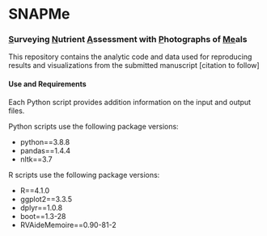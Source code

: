 # SNAPMe
### <ins>S</ins>urveying <ins>N</ins>utrient <ins>A</ins>ssessment with <ins>P</ins>hotographs of <ins>Me</ins>als

This repository contains the analytic code and data used for reproducing results and visualizations from the submitted manuscript [citation to follow]

#### Use and Requirements

Each Python script provides addition information on the input and output files.

Python scripts use the following package versions:
- python==3.8.8
- pandas==1.4.4
- nltk==3.7

R scripts use the following package versions:
- R==4.1.0
- ggplot2==3.3.5
- dplyr==1.0.8
- boot==1.3-28
- RVAideMemoire==0.90-81-2
